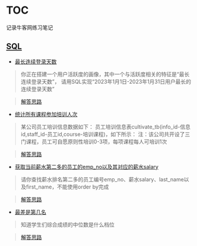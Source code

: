 # TOC
记录牛客网练习笔记

## [SQL](./SQL)
* [最长连续登录天数](https://www.nowcoder.com/practice/cb8bc687046e4d32ad38de62c48ad79b?tpId=375&tqId=10737573&ru=/exam/oj&qru=/ta/sql-big-write/question-ranking&sourceUrl=%2Fexam%2Foj%3Fpage%3D1%26tab%3DSQL%25E7%25AF%2587%26topicId%3D375)
> 你正在搭建一个用户活跃度的画像，其中一个与活跃度相关的特征是“最长连续登录天数”， 请用SQL实现“2023年1月1日-2023年1月31日用户最长的连续登录天数”

> [解答思路](./SQL/最长连续登录天数.sql)


* [统计所有课程参加培训人次](https://www.nowcoder.com/practice/98aad5807cf34a3b960cc8a70ce03f53?tpId=375&tags=&title=&difficulty=&judgeStatus=&rp=0&sourceUrl=%2Fexam%2Foj%3Fpage%3D1%26tab%3DSQL%25E7%25AF%2587%26topicId%3D268&gioEnter=menu)
> 某公司员工培训信息数据如下：
员工培训信息表cultivate_tb(info_id-信息id,staff_id-员工id,course-培训课程)，如下所示：
注：该公司共开设了三门课程，员工可自愿原则性培训0-3项，每项课程每人可培训1次

> [解答思路](./SQL/统计所有课程参加培训人次.sql)

* [获取当前薪水第二多的员工的emp_no以及其对应的薪水salary](https://www.nowcoder.com/practice/c1472daba75d4635b7f8540b837cc719?tpId=82&tags=&title=&difficulty=0&judgeStatus=0&rp=1&sourceUrl=%2Fexam%2Foj%3Fpage%3D1%26tab%3DSQL%25E7%25AF%2587%26topicId%3D268)

> 请你查找薪水排名第二多的员工编号emp_no、薪水salary、last_name以及first_name，不能使用order by完成

> [解答思路](./SQL/获取当前薪水第二多的员工.sql)

* [最差是第几名](https://www.nowcoder.com/practice/165d88474d434597bcd2af8bf72b24f1?tpId=82&tags=&title=&difficulty=0&judgeStatus=0&rp=1&sourceUrl=%2Fexam%2Foj%3Fpage%3D1%26tab%3DSQL%25E7%25AF%2587%26topicId%3D268)

> 知道学生们综合成绩的中位数是什么档位

> [解答思路](./SQL/最差是第几名.sql)